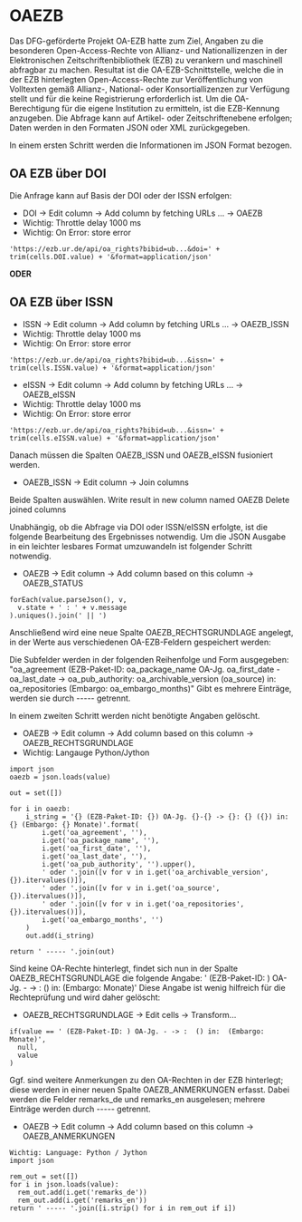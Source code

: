 # OAEZB
Das DFG-geförderte Projekt OA-EZB hatte zum Ziel, Angaben zu die besonderen Open-Access-Rechte von Allianz- und Nationallizenzen in der Elektronischen Zeitschriftenbibliothek (EZB) zu verankern und maschinell abfragbar zu machen. Resultat ist die OA-EZB-Schnittstelle, welche die in der EZB hinterlegten Open-Access-Rechte zur Veröffentlichung von Volltexten gemäß Allianz-, National- oder Konsortiallizenzen zur Verfügung stellt und für die keine Registrierung erforderlich ist. Um die OA-Berechtigung für die eigene Institution zu ermitteln, ist die EZB-Kennung anzugeben. Die Abfrage kann auf Artikel- oder Zeitschriftenebene erfolgen; Daten werden in den Formaten JSON oder XML zurückgegeben.

In einem ersten Schritt werden die Informationen im JSON Format bezogen.

## OA EZB über DOI

Die Anfrage kann auf Basis der DOI oder der ISSN erfolgen:

* DOI -> Edit column -> Add column by fetching URLs ... -> OAEZB
* Wichtig: Throttle delay 1000 ms
* Wichtig: On Error: store error

````
'https://ezb.ur.de/api/oa_rights?bibid=ub...&doi=' + trim(cells.DOI.value) + '&format=application/json'
````

**ODER**

## OA EZB über ISSN

* ISSN -> Edit column -> Add column by fetching URLs ... -> OAEZB_ISSN
* Wichtig: Throttle delay 1000 ms
* Wichtig: On Error: store error
```
'https://ezb.ur.de/api/oa_rights?bibid=ub...&issn=' + trim(cells.ISSN.value) + '&format=application/json'
```

* eISSN -> Edit column -> Add column by fetching URLs ... -> OAEZB_eISSN
* Wichtig: Throttle delay 1000 ms
* Wichtig: On Error: store error

```
'https://ezb.ur.de/api/oa_rights?bibid=ub...&issn=' + trim(cells.eISSN.value) + '&format=application/json'
```

Danach müssen die Spalten OAEZB_ISSN und OAEZB_eISSN fusioniert werden.

* OAEZB_ISSN → Edit column → Join columns

Beide Spalten auswählen.
Write result in new column named OAEZB
Delete joined columns

Unabhängig, ob die Abfrage via DOI oder ISSN/eISSN erfolgte, ist die folgende Bearbeitung des Ergebnisses notwendig. Um die JSON Ausgabe in ein leichter lesbares Format umzuwandeln ist folgender Schritt notwendig.

* OAEZB -> Edit column -> Add column based on this column -> OAEZB_STATUS

```
forEach(value.parseJson(), v,
  v.state + ' : ' + v.message
).uniques().join(' || ')
```

Anschließend wird eine neue Spalte OAEZB_RECHTSGRUNDLAGE angelegt, in der Werte aus verschiedenen OA-EZB-Feldern gespeichert werden:

Die Subfelder werden in der folgenden Reihenfolge und Form ausgegeben: "oa_agreement (EZB-Paket-ID: oa_package_name OA-Jg. oa_first_date - oa_last_date -> oa_pub_authority: oa_archivable_version (oa_source) in: oa_repositories (Embargo: oa_embargo_months)"
Gibt es mehrere Einträge, werden sie durch ----- getrennt.

In einem zweiten Schritt werden nicht benötigte Angaben gelöscht.

* OAEZB -> Edit column -> Add column based on this column -> OAEZB_RECHTSGRUNDLAGE
* Wichtig: Langauge Python/Jython

```
import json
oaezb = json.loads(value)
 
out = set([])
 
for i in oaezb:
    i_string = '{} (EZB-Paket-ID: {}) OA-Jg. {}-{} -> {}: {} ({}) in: {} (Embargo: {} Monate)'.format(
        i.get('oa_agreement', ''),
        i.get('oa_package_name', ''),
        i.get('oa_first_date', ''),
        i.get('oa_last_date', ''),
        i.get('oa_pub_authority', '').upper(),
        ' oder '.join([v for v in i.get('oa_archivable_version', {}).itervalues()]),
        ' oder '.join([v for v in i.get('oa_source', {}).itervalues()]),
        ' oder '.join([v for v in i.get('oa_repositories', {}).itervalues()]),
        i.get('oa_embargo_months', '')
    )
    out.add(i_string)
 
return ' ----- '.join(out)
```
Sind keine OA-Rechte hinterlegt, findet sich nun in der Spalte OAEZB_RECHTSGRUNDLAGE die folgende Angabe: ' (EZB-Paket-ID: ) OA-Jg. - -> : () in: (Embargo: Monate)'
Diese Angabe ist wenig hilfreich für die Rechteprüfung und wird daher gelöscht:

* OAEZB_RECHTSGRUNDLAGE -> Edit cells -> Transform...
```
if(value == ' (EZB-Paket-ID: ) OA-Jg. - -> :  () in:  (Embargo:  Monate)',
  null,
  value
)
```
Ggf. sind weitere Anmerkungen zu den OA-Rechten in der EZB hinterlegt; diese werden in einer neuen Spalte OAEZB_ANMERKUNGEN erfasst.
Dabei werden die Felder remarks_de und remarks_en ausgelesen; mehrere Einträge werden durch ----- getrennt.

* OAEZB -> Edit column -> Add column based on this column -> OAEZB_ANMERKUNGEN
```
Wichtig: Language: Python / Jython
import json
 
rem_out = set([])
for i in json.loads(value):
  rem_out.add(i.get('remarks_de'))
  rem_out.add(i.get('remarks_en'))
return ' ----- '.join([i.strip() for i in rem_out if i])
```